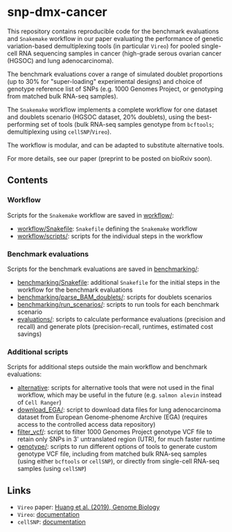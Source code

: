 # snp-dmx-cancer

This repository contains reproducible code for the benchmark evaluations and `Snakemake` workflow in our paper evaluating the performance of genetic variation-based demultiplexing tools (in particular `Vireo`) for pooled single-cell RNA sequencing samples in cancer (high-grade serous ovarian cancer (HGSOC) and lung adenocarcinoma).

The benchmark evaluations cover a range of simulated doublet proportions (up to 30% for "super-loading" experimental designs) and choice of genotype reference list of SNPs (e.g. 1000 Genomes Project, or genotyping from matched bulk RNA-seq samples).

The `Snakemake` workflow implements a complete workflow for one dataset and doublets scenario (HGSOC dataset, 20% doublets), using the best-performing set of tools (bulk RNA-seq samples genotype from `bcftools`; demultiplexing using `cellSNP`/`Vireo`).

The workflow is modular, and can be adapted to substitute alternative tools.

For more details, see our paper (preprint to be posted on bioRxiv soon).


## Contents

### Workflow

Scripts for the `Snakemake` workflow are saved in [workflow/](workflow/):

- [workflow/Snakefile](workflow/Snakefile): `Snakefile` defining the `Snakemake` workflow
- [workflow/scripts/](workflow/scripts/): scripts for the individual steps in the workflow


### Benchmark evaluations

Scripts for the benchmark evaluations are saved in [benchmarking/](benchmarking/):

- [benchmarking/Snakefile](benchmarking/Snakefile): additional `Snakefile` for the initial steps in the workflow for the benchmark evaluations
- [benchmarking/parse_BAM_doublets/](benchmarking/parse_BAM_doublets/): scripts for doublets scenarios
- [benchmarking/run_scenarios/](benchmarking/run_scenarios/): scripts to run tools for each benchmark scenario
- [evaluations/](evaluations/): scripts to calculate performance evaluations (precision and recall) and generate plots (precision-recall, runtimes, estimated cost savings)


### Additional scripts

Scripts for additional steps outside the main workflow and benchmark evaluations:

- [alternative](alternative/): scripts for alternative tools that were not used in the final workflow, which may be useful in the future (e.g. `salmon alevin` instead of `Cell Ranger`)
- [download_EGA/](download_EGA/): script to download data files for lung adenocarcinoma dataset from European Genome-phenome Archive (EGA) (requires access to the controlled access data repository)
- [filter_vcf/](filter_vcf/): script to filter 1000 Genomes Project genotype VCF file to retain only SNPs in 3' untranslated region (UTR), for much faster runtime
- [genotype/](genotype/): scripts to run different options of tools to generate custom genotype VCF file, including from matched bulk RNA-seq samples (using either `bcftools` or `cellSNP`), or directly from single-cell RNA-seq samples (using `cellSNP`)


## Links

- `Vireo` paper: [Huang et al. (2019), Genome Biology](https://genomebiology.biomedcentral.com/articles/10.1186/s13059-019-1865-2)
- `Vireo`: [documentation](https://vireosnp.readthedocs.io/en/latest/index.html)
- `cellSNP`: [documentation](https://github.com/single-cell-genetics/cellSNP)

